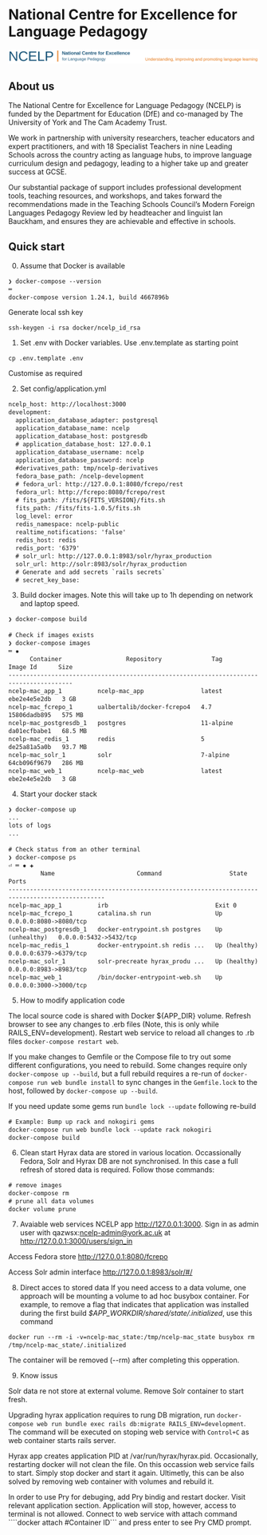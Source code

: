 # National Centre for Excellence for Language Pedagogy

![](app/assets/images/NCELP-logo-orange-long-plus-strap.png)

## About us

The National Centre for Excellence for Language Pedagogy (NCELP) is funded by the Department for Education (DfE) and co-managed by The University of York and The Cam Academy Trust.

We work in partnership with university researchers, teacher educators and expert practitioners, and with 18 Specialist Teachers in nine Leading Schools across the country acting as language hubs, to improve language curriculum design and pedagogy, leading to a higher take up and greater success at GCSE.

Our substantial package of support includes professional development tools, teaching resources, and workshops, and takes forward the recommendations made in the Teaching Schools Council’s Modern Foreign Languages Pedagogy Review led by headteacher and linguist Ian Bauckham, and ensures they are achievable and effective in schools.

## Quick start
0. Assume that Docker is available
```
❯ docker-compose --version                                                                 ═
docker-compose version 1.24.1, build 4667896b
```
Generate local ssh key
```
ssh-keygen -i rsa docker/ncelp_id_rsa
```

1. Set .env with Docker variables. Use .env.template as starting point
```
cp .env.template .env
```
Customise as required

2. Set config/application.yml
```
ncelp_host: http://localhost:3000
development:
  application_database_adapter: postgresql
  application_database_name: ncelp
  application_database_host: postgresdb
  # application_database_host: 127.0.0.1
  application_database_username: ncelp
  application_database_password: ncelp
  #derivatives_path: tmp/ncelp-derivatives
  fedora_base_path: /ncelp-development
  # fedora_url: http://127.0.0.1:8080/fcrepo/rest
  fedora_url: http://fcrepo:8080/fcrepo/rest
  # fits_path: /fits/${FITS_VERSION}/fits.sh
  fits_path: /fits/fits-1.0.5/fits.sh
  log_level: error
  redis_namespace: ncelp-public
  realtime_notifications: 'false'
  redis_host: redis
  redis_port: '6379'
  # solr_url: http://127.0.0.1:8983/solr/hyrax_production
  solr_url: http://solr:8983/solr/hyrax_production
  # Generate and add secrets `rails secrets`   
  # secret_key_base: 

```
3. Build docker images. Note this will take up to 1h depending on network and laptop speed.
```
❯ docker-compose build 

# Check if images exists
❯ docker-compose images                                                                  ═ ✹
      Container                  Repository              Tag        Image Id      Size  
----------------------------------------------------------------------------------------
ncelp-mac_app_1          ncelp-mac_app                latest      ebe2e4e5e2db   3 GB   
ncelp-mac_fcrepo_1       ualbertalib/docker-fcrepo4   4.7         15806dadb895   575 MB 
ncelp-mac_postgresdb_1   postgres                     11-alpine   da01ecfbabe1   68.5 MB
ncelp-mac_redis_1        redis                        5           de25a81a5a0b   93.7 MB
ncelp-mac_solr_1         solr                         7-alpine    64cb096f9679   286 MB 
ncelp-mac_web_1          ncelp-mac_web                latest      ebe2e4e5e2db   3 GB   
```
4. Start your docker stack
```
❯ docker-compose up
...
lots of logs
...

# Check status from an other terminal
❯ docker-compose ps                                                                  ⏎ ═ ✹ ✚
         Name                       Command                   State                Ports         
-------------------------------------------------------------------------------------------------
ncelp-mac_app_1          irb                              Exit 0                                 
ncelp-mac_fcrepo_1       catalina.sh run                  Up               0.0.0.0:8080->8080/tcp
ncelp-mac_postgresdb_1   docker-entrypoint.sh postgres    Up (unhealthy)   0.0.0.0:5432->5432/tcp
ncelp-mac_redis_1        docker-entrypoint.sh redis ...   Up (healthy)     0.0.0.0:6379->6379/tcp
ncelp-mac_solr_1         solr-precreate hyrax_produ ...   Up (healthy)     0.0.0.0:8983->8983/tcp
ncelp-mac_web_1          /bin/docker-entrypoint-web.sh    Up               0.0.0.0:3000->3000/tcp
```

5. How to modify application code

The local source code is shared with Docker ${APP_DIR} volume. Refresh browser to see any changes to .erb files (Note, this is only while RAILS_ENV=development). Restart web service to reload all changes to .rb files ```docker-compose restart web```.

If you make changes to Gemfile or the Compose file to try out some different configurations, you need to rebuild. Some changes require only ```docker-compose up --build```, but a full rebuild requires a re-run of ```docker-compose run web bundle install``` to sync changes in the ```Gemfile.lock``` to the host, followed by ```docker-compose up --build```.

If you need update some gems run ```bundle lock --update``` following re-build 
```
# Example: Bump up rack and nokogiri gems
docker-compose run web bundle lock --update rack nokogiri 
docker-compose build
```

6. Clean start
Hyrax data are stored in various location. Occassionally Fedora, Solr and Hyrax DB are not synchronised. In this case a full refresh of stored data is required. Follow those commands:
```
# remove images
docker-compose rm
# prune all data volumes
docker volume prune
```

7. Avaiable web services
NCELP app http://127.0.0.1:3000. Sign in as admin user with qazwsx:ncelp-admin@york.ac.uk at http://127.0.0.1:3000/users/sign_in

Access Fedora store http://127.0.0.1:8080/fcrepo

Access Solr admin interface http://127.0.0.1:8983/solr/#/

8. Direct acces to stored data
If you need access to a data volume, one approach will be mounting a volume to ad hoc busybox container. For example, to remove a flag that indicates that application was installed during the first build _$APP_WORKDIR/shared/state/.initialized_, use this command
``` 
docker run --rm -i -v=ncelp-mac_state:/tmp/ncelp-mac_state busybox rm /tmp/ncelp-mac_state/.initialized
```
The container will be removed (--rm) after completing this opperation.

9. Know issus

Solr data re not store at external volume. Remove Solr container to start fresh.

Upgrading hyrax application requires to rung DB migration, run ```docker-compose web run bundle exec rails db:migrate RAILS_ENV=development```. The command will be executed on stoping web service with ```Control+C``` as web container starts rails server. 

Hyrax app creates application PID at /var/run/hyrax/hyrax.pid. Occasionally, restarting docker will not clean the file. On this occassion web service fails to start. Simply stop docker and start it again. Ultimetly, this can be also solved by removing web container with volumes and rebuild it.

In order to use Pry for debuging, add Pry bindig and restart docker. Visit relevant application section. Application will stop, however, access to terminal is not allowed. Connect to web service with attach command ````docker attach #Container ID``` and press enter to see Pry CMD prompt.

